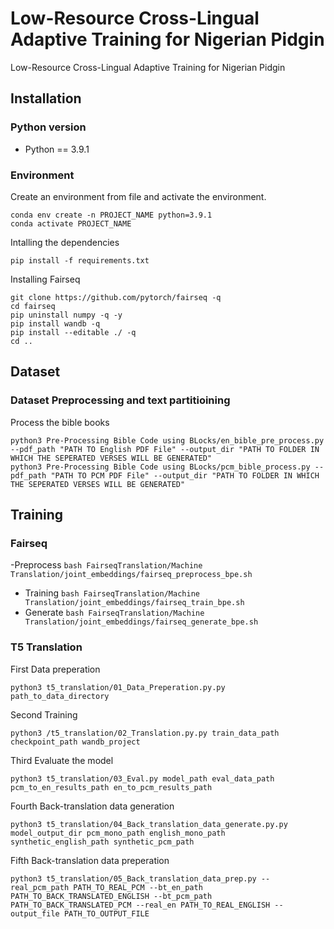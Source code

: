 # Low-Resource Cross-Lingual Adaptive Training for Nigerian Pidgin
Low-Resource Cross-Lingual Adaptive Training for Nigerian Pidgin

## Installation

### Python version

* Python == 3.9.1

### Environment

Create an environment from file and activate the environment.

```
conda env create -n PROJECT_NAME python=3.9.1
conda activate PROJECT_NAME
```

Intalling the dependencies

```
pip install -f requirements.txt
```


Installing Fairseq

```
git clone https://github.com/pytorch/fairseq -q
cd fairseq
pip uninstall numpy -q -y
pip install wandb -q
pip install --editable ./ -q
cd ..
```

## Dataset


### Dataset Preprocessing and text partitioining
Process the bible books

```
python3 Pre-Processing Bible Code using BLocks/en_bible_pre_process.py --pdf_path "PATH TO English PDF File" --output_dir "PATH TO FOLDER IN WHICH THE SEPERATED VERSES WILL BE GENERATED"
python3 Pre-Processing Bible Code using BLocks/pcm_bible_process.py --pdf_path "PATH TO PCM PDF File" --output_dir "PATH TO FOLDER IN WHICH THE SEPERATED VERSES WILL BE GENERATED"
```


## Training
### Fairseq
-Preprocess
`bash FairseqTranslation/Machine Translation/joint_embeddings/fairseq_preprocess_bpe.sh `
- Training
`bash FairseqTranslation/Machine Translation/joint_embeddings/fairseq_train_bpe.sh`
- Generate 
`bash FairseqTranslation/Machine Translation/joint_embeddings/fairseq_generate_bpe.sh`

### T5 Translation
First Data preperation


`python3 t5_translation/01_Data_Preperation.py.py path_to_data_directory `


Second Training

`python3 /t5_translation/02_Translation.py.py train_data_path checkpoint_path wandb_project `

Third Evaluate the model

`python3 t5_translation/03_Eval.py model_path eval_data_path pcm_to_en_results_path en_to_pcm_results_path `

Fourth Back-translation data generation

`python3 t5_translation/04_Back_translation_data_generate.py.py model_output_dir pcm_mono_path english_mono_path synthetic_english_path synthetic_pcm_path `

Fifth Back-translation data preperation

`python3 t5_translation/05_Back_translation_data_prep.py --real_pcm_path PATH_TO_REAL_PCM --bt_en_path PATH_TO_BACK_TRANSLATED_ENGLISH --bt_pcm_path PATH_TO_BACK_TRANSLATED_PCM --real_en PATH_TO_REAL_ENGLISH --output_file PATH_TO_OUTPUT_FILE `

